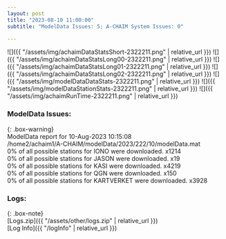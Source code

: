 ```yaml
---
layout: post
title: "2023-08-10 11:00:00"
subtitle: "ModelData Issues: 5; A-CHAIM System Issues: 0"

---
```


![]({{ "/assets/img/achaimDataStatsShort-2322211.png" | relative_url }})
![]({{ "/assets/img/achaimDataStatsLong00-2322211.png" | relative_url }})
![]({{ "/assets/img/achaimDataStatsLong01-2322211.png" | relative_url }})
![]({{ "/assets/img/achaimDataStatsLong02-2322211.png" | relative_url }})
![]({{ "/assets/img/modelDataDataStats-2322211.png" | relative_url }})
![]({{ "/assets/img/modelDataStationStats-2322211.png" | relative_url }})
![]({{ "/assets/img/achaimRunTime-2322211.png" | relative_url }})


### ModelData Issues:  
  
{: .box-warning}  
 ModelData report for 10-Aug-2023 10:15:08   
 /home2/achaim1/A-CHAIM/modelData/2023/222/10/modelData.mat   
 0% of all possible stations for IONO were downloaded. x1214   
 0% of all possible stations for JASON were downloaded. x19   
 0% of all possible stations for KASI were downloaded. x4219   
 0% of all possible stations for QGN were downloaded. x150   
 0% of all possible stations for KARTVERKET were downloaded. x3928   
  


### Logs:  
  
{: .box-note}  
[Logs.zip]({{ "/assets/other/logs.zip" | relative_url }})  
[Log Info]({{ "/logInfo" | relative_url }})  
